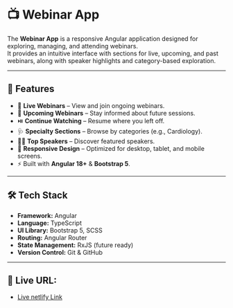 # 📺 Webinar App

The **Webinar App** is a responsive Angular application designed for exploring, managing, and attending webinars.  
It provides an intuitive interface with sections for live, upcoming, and past webinars, along with speaker highlights and category-based exploration.  

---

## 🚀 Features
- 🎥 **Live Webinars** – View and join ongoing webinars.
- 📅 **Upcoming Webinars** – Stay informed about future sessions.
- ⏯️ **Continue Watching** – Resume where you left off.
- 🩺 **Specialty Sections** – Browse by categories (e.g., Cardiology).
- 👨‍🏫 **Top Speakers** – Discover featured speakers.
- 📱 **Responsive Design** – Optimized for desktop, tablet, and mobile screens.
- ⚡ Built with **Angular 18+** & **Bootstrap 5**.

---

## 🛠️ Tech Stack
- **Framework:** Angular  
- **Language:** TypeScript  
- **UI Library:** Bootstrap 5, SCSS  
- **Routing:** Angular Router  
- **State Management:** RxJS (future ready)  
- **Version Control:** Git & GitHub  

---

## 📂 Live URL:
- [Live netlify Link](https://webinar-app-aks.netlify.app/webinars)
